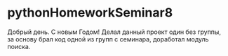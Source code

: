 # pythonHomeworkSeminar8
Добрый день. С новым Годом! Делал данный проект один без группы, за основу брал код одной из групп с семинара, доработал модуль поиска.
